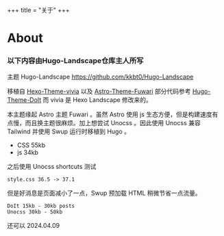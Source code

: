 +++
title = "关于"
+++

# About

### 以下内容由Hugo-Landscape仓库主人所写

主题 Hugo-Landscape https://github.com/kkbt0/Hugo-Landscape

移植自 [Hexo-Theme-vivia](https://github.com/saicaca/hexo-theme-vivia) 以及 [Astro-Theme-Fuwari](https://github.com/saicaca/fuwari)
部分代码参考 [Hugo-Theme-DoIt](https://github.com/HEIGE-PCloud/DoIt)
而 vivia 是 Hexo Landscape 修改来的。

本主题缘起 Astro 主题 Fuwari 。虽然 Astro 使用 js 生态方便，但是构建速度有点慢，而且换主题很麻烦。加上想尝试 Unocss 。因此使用 Unocss 兼容 Tailwind 并使用 Swup 运行时移植到 Hugo 。

- CSS 55kb
- js 34kb

之后使用 Unocss shortcuts 测试

```
style.css 36.5 -> 37.1 
```

但是好消息是页面减小了一点，Swup 预加载 HTML 稍微节省一点流量。

```
DoIt 15kb - 30kb posts
Unocss 30kb - 50kb
```
还可以 2024.04.09